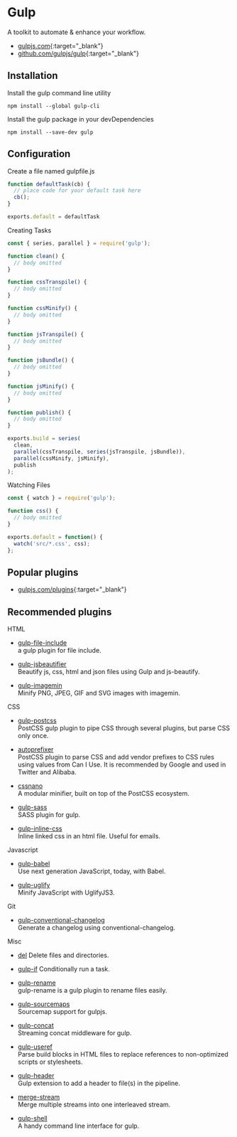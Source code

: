 # Gulp

A toolkit to automate & enhance your workflow.

- [gulpjs.com](https://gulpjs.com/){:target="_blank"}
- [github.com/gulpjs/gulp](https://github.com/gulpjs/gulp){:target="_blank"}

## Installation

Install the gulp command line utility

```shell
npm install --global gulp-cli
```

Install the gulp package in your devDependencies

```shell
npm install --save-dev gulp
```

## Configuration

Create a file named gulpfile.js

```javascript
function defaultTask(cb) {
  // place code for your default task here
  cb();
}

exports.default = defaultTask
```

Creating Tasks

```javascript
const { series, parallel } = require('gulp');

function clean() {
  // body omitted
}

function cssTranspile() {
  // body omitted
}

function cssMinify() {
  // body omitted
}

function jsTranspile() {
  // body omitted
}

function jsBundle() {
  // body omitted
}

function jsMinify() {
  // body omitted
}

function publish() {
  // body omitted
}

exports.build = series(
  clean,
  parallel(cssTranspile, series(jsTranspile, jsBundle)),
  parallel(cssMinify, jsMinify),
  publish
);
```

Watching Files

```javascript
const { watch } = require('gulp');

function css() {
  // body omitted
}

exports.default = function() {
  watch('src/*.css', css);
};
```

## Popular plugins

- [gulpjs.com/plugins](https://gulpjs.com/plugins){:target="_blank"}

## Recommended plugins

HTML

- [gulp-file-include](gulp-file-include.html)  
   a gulp plugin for file include.

- [gulp-jsbeautifier](gulp-jsbeautifier.html)  
   Beautify js, css, html and json files using Gulp and js-beautify.

- [gulp-imagemin](gulp-imagemin.html)  
   Minify PNG, JPEG, GIF and SVG images with imagemin.

CSS

- [gulp-postcss](gulp-postcss.html)  
   PostCSS gulp plugin to pipe CSS through several plugins, but parse CSS only once.

- [autoprefixer](autoprefixer.html)  
   PostCSS plugin to parse CSS and add vendor prefixes to CSS rules using values from Can I Use. It is recommended by Google and used in Twitter and Alibaba.

- [cssnano](cssnano.html)  
   A modular minifier, built on top of the PostCSS ecosystem.

- [gulp-sass](gulp-sass.html)  
   SASS plugin for gulp.

- [gulp-inline-css](gulp-inline-css.html)  
   Inline linked css in an html file. Useful for emails.

Javascript

- [gulp-babel](gulp-babel.html)  
   Use next generation JavaScript, today, with Babel.

- [gulp-uglify](gulp-uglify.html)  
   Minify JavaScript with UglifyJS3.

Git

- [gulp-conventional-changelog](gulp-conventional-changelog.html)  
   Generate a changelog using conventional-changelog.

Misc

- [del](del.html)
   Delete files and directories.

- [gulp-if](gulp-if.html)
   Conditionally run a task.

- [gulp-rename](gulp-rename.html)  
   gulp-rename is a gulp plugin to rename files easily.

- [gulp-sourcemaps](gulp-sourcemaps.html)  
   Sourcemap support for gulpjs.

- [gulp-concat](gulp-concat.html)  
   Streaming concat middleware for gulp.

- [gulp-useref](gulp-useref.html)  
   Parse build blocks in HTML files to replace references to non-optimized scripts or stylesheets.

- [gulp-header](gulp-header.html)  
   Gulp extension to add a header to file(s) in the pipeline.

- [merge-stream](merge-stream.html)  
   Merge multiple streams into one interleaved stream.

- [gulp-shell](gulp-shell.html)  
   A handy command line interface for gulp.
